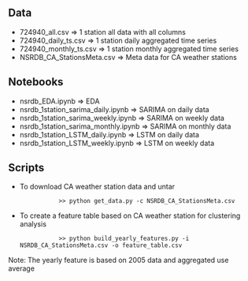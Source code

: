## Data
* 724940_all.csv => 1 station all data with all columns
* 724940_daily_ts.csv => 1 station daily aggregated time series
* 724940_monthly_ts.csv => 1 station monthly aggregated time series
* NSRDB_CA_StationsMeta.csv => Meta data for CA weather stations
## Notebooks
* nsrdb_EDA.ipynb => EDA
* nsrdb_1station_sarima_daily.ipynb => SARIMA on daily data
* nsrdb_1station_sarima_weekly.ipynb => SARIMA on weekly data
* nsrdb_1station_sarima_monthly.ipynb =>  SARIMA on monthly data
* nsrdb_1station_LSTM_daily.ipynb => LSTM on daily data
* nsrdb_1station_LSTM_weekly.ipynb => LSTM on weekly data


## Scripts

* To download CA weather station data and untar

				 >> python get_data.py -c NSRDB_CA_StationsMeta.csv 

* To create a feature table based on CA weather station for clustering analysis

				 >> python build_yearly_features.py -i NSRDB_CA_StationsMeta.csv -o feature_table.csv

Note: The yearly feature is based on 2005 data and aggregated use average
